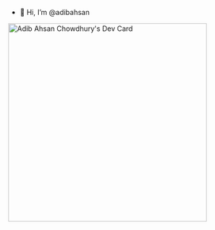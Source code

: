 - 👋 Hi, I’m @adibahsan

<a href="https://app.daily.dev/chowdhuryshaheb"><img src="https://api.daily.dev/devcards/e8e69c90ec9f49fea943dfd42247320c.png?r=ud1" width="400" alt="Adib Ahsan Chowdhury's Dev Card"/></a>

<!---
adibahsan/adibahsan is a ✨ special ✨ repository because its `README.md` (this file) appears on your GitHub profile.
You can click the Preview link to take a look at your changes.
--->
